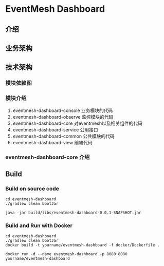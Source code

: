 # EventMesh Dashboard

## 介绍

## 业务架构

## 技术架构

### 模块依赖图

### 模块介绍

1. eventmesh-dashboard-console  业务模块的代码
2. eventmesh-dashboard-observe  监控模块的代码
3. eventmesh-dashboard-core     对eventmesh以及相关组件的代码
4. eventmesh-dashboard-service  公用接口
5. eventmesh-dashboard-common   公共模块的代码
6. eventmesh-dashboard-view     前端代码

### eventmesh-dashboard-core 介绍

## Build

### Build on source code

```
cd eventmesh-dashboard
./gradlew clean bootJar
```

```
java -jar build/libs/eventmesh-dashboard-0.0.1-SNAPSHOT.jar
```

### Build and Run with Docker

```
cd eventmesh-dashboard
./gradlew clean bootJar
docker build -t yourname/eventmesh-dashboard -f docker/Dockerfile .
```

```
docker run -d --name eventmesh-dashboard -p 8080:8080 yourname/eventmesh-dashboard
```